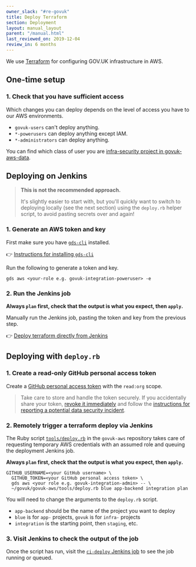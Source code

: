 ```yaml
---
owner_slack: "#re-govuk"
title: Deploy Terraform
section: Deployment
layout: manual_layout
parent: "/manual.html"
last_reviewed_on: 2019-12-04
review_in: 6 months
---
```


We use [Terraform](https://terraform.io) for configuring GOV.UK infrastructure in AWS.

## One-time setup

### 1. Check that you have sufficient access

Which changes you can deploy depends on the level of access you have
to our AWS environments.

- `govuk-users` can't deploy anything.
- `*-powerusers` can deploy anything except IAM.
- `*-administrators` can deploy anything.

You can find which class of user you are [infra-security project in govuk-aws-data](https://github.com/alphagov/govuk-aws-data/tree/master/data/infra-security).

## Deploying on Jenkins

> **This is not the recommended approach.**
>
> It's slightly easier to start with, but you'll quickly want to switch to deploying locally (see the next section) using the `deploy.rb` helper script, to avoid pasting secrets over and again!

### 1. Generate an AWS token and key

First make sure you have [`gds-cli`](/manual/access-aws-console.html) installed.

👉 [Instructions for installing `gds-cli`](/manual/access-aws-console.html)

Run the following to generate a token and key.

```
gds aws <your-role e.g. govuk-integration-poweruser> -e
```

### 2. Run the Jenkins job

**Always `plan` first, check that the output is what you expect, then `apply`.**

Manually run the Jenkins job, pasting the token and key from the previous step.

👉 [Deploy terraform directly from Jenkins][ci-deploy-jenkins]

## Deploying with `deploy.rb`

### 1. Create a read-only GitHub personal access token

Create a [GitHub personal access token](https://github.com/settings/tokens) with the `read:org` scope.

> Take care to store and handle the token securely. If you accidentally share your token,
  [revoke it immediately](https://github.com/settings/tokens) and follow the
  [instructions for reporting a potential data security incident][security-incidents].

### 2. Remotely trigger a terraform deploy via Jenkins

The Ruby script [`tools/deploy.rb`][deploy-rb] in the `govuk-aws` repository takes care of requesting temporary AWS credentials with an assumed role and queuing the deployment Jenkins job.

**Always `plan` first, check that the output is what you expect, then `apply`.**

```
GITHUB_USERNAME=<your GitHub username> \
  GITHUB_TOKEN=<your GitHub personal access token> \
  gds aws <your role e.g. govuk-integration-admin> -- \
  ~/govuk/govuk-aws/tools/deploy.rb blue app-backend integration plan
```

You will need to change the arguments to the `deploy.rb` script.

* `app-backend` should be the name of the project you want to deploy
* `blue` is for `app-` projects, `govuk` is for `infra-` projects
* `integration` is the starting point, then `staging`, etc.

### 3. Visit Jenkins to check the output of the job

Once the script has run, visit the [`ci-deploy` Jenkins job][ci-deploy-jenkins] to see the job running or queued.

[deploy-rb]: https://github.com/alphagov/govuk-aws/blob/master/tools/deploy.rb
[ci-deploy-jenkins]: https://ci-deploy.integration.publishing.service.gov.uk/job/Deploy_Terraform_GOVUK_AWS
[security-incidents]: https://sites.google.com/a/digital.cabinet-office.gov.uk/gds/working-at-the-white-chapel-building/security/security-incidents

